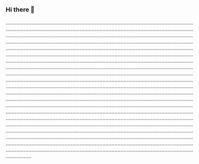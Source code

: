 ### Hi there 👋

.............................................................................................................................................................................................................................................................................................................................................................................................................................................................................................................................................................................................................................................................................................................................................................................................................................................................................................................................................................................................................................................................................................................................................................................................................................................................................................................................................................................................................................................................................................................................................................................................................................................................................................................................................................................................................................................................................................................................................................................................................................................................................................................................................................................................................................................................................................................................................................................................................................................................................................................................................................................................................................................................................................................................